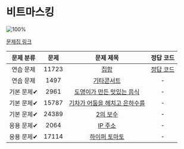 # 비트마스킹

![100%](https://progress-bar.dev/1/?scale=7&title=progress&width=500&color=babaca&suffix=/7)

[문제집 링크](https://www.acmicpc.net/workbook/view/18875)

| 문제 분류 | 문제 | 문제 제목 | 정답 코드 |
| :--: | :--: | :--: | :--: |
| 연습 문제 | 11723 | [집합](https://www.acmicpc.net/problem/11723) | [정답 코드](../Appendix%20C/solutions/11723.cpp) |
| 연습 문제 | 1497 | [기타콘서트](https://www.acmicpc.net/problem/1497) | - |
| 기본 문제✔ | 2961 | [도영이가 만든 맛있는 음식](https://www.acmicpc.net/problem/2961) | - |
| 기본 문제✔ | 15787 | [기차가 어둠을 헤치고 은하수를](https://www.acmicpc.net/problem/15787) | - |
| 기본 문제✔ | 24389 | [2의 보수](https://www.acmicpc.net/problem/24389) | - |
| 응용 문제✔ | 2064 | [IP 주소](https://www.acmicpc.net/problem/2064) | - |
| 응용 문제✔ | 17114 | [하이퍼 토마토](https://www.acmicpc.net/problem/17114) | - |
